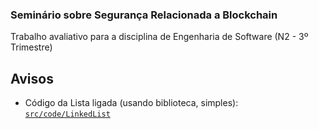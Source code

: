 ### Seminário sobre Segurança Relacionada a Blockchain

Trabalho avaliativo para a disciplina de Engenharia de Software (N2 - 3º Trimestre)

## Avisos

- Código da Lista ligada (usando biblioteca, simples): [`src/code/LinkedList`](src/code/LinkedList)
